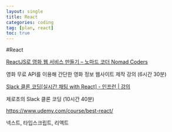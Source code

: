 ```yaml
---
layout: single
title: React
categories: coding
tag: [plan, react]
toc: true
---
```


#React 

[ReactJS로 영화 웹 서비스 만들기 – 노마드 코더 Nomad Coders](https://nomadcoders.co/react-for-beginners)

영화 무료 API를 이용해 간단한 영화 정보 웹사이트 제작 강의 (6시간 30분)

[Slack 클론 코딩[실시간 채팅 with React] - 인프런 | 강의](https://www.inflearn.com/course/%ED%81%B4%EB%A1%A0%EC%BD%94%EB%94%A9-%EC%8B%A4%EC%8B%9C%EA%B0%84%EC%B1%84%ED%8C%85)

제로초의 Slack 클론 코딩 (10시간 40분)

https://www.udemy.com/course/best-react/

넥스트, 타입스크립트, 리액트
